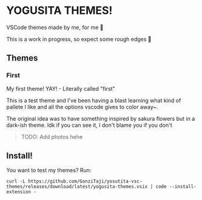# YOGUSITA THEMES!

VSCode themes made by me, for me 🌼

This is a work in progress, so expect some rough edges 💩

## Themes

### First

My first theme! YAY! - Literally called "first"

This is a test theme and I've been having a blast learning what kind of pallete I like and all the options vscode gives to color away~.

The original idea was to have something inspired by sakura flowers but in a dark-ish theme. Idk if you can see it, I don't blame you if you don't

> TODO: Add photos hehe

## Install!

You want to test my themes? Run:

`curl -L https://github.com/GonziTaji/yosutita-vsc-themes/releases/download/latest/yogusita-themes.vsix | code --install-extension -`

